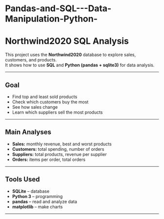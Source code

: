 # Pandas-and-SQL---Data-Manipulation-Python-
#  Northwind2020 SQL Analysis

This project uses the **Northwind2020** database to explore sales, customers, and products.  
It shows how to use **SQL** and **Python (pandas + sqlite3)** for  data analysis.

---

##  Goal
- Find top and least sold products  
- Check which customers buy the most  
- See how sales change 
- Learn which suppliers sell the most products  

---

## Main Analyses
- **Sales:** monthly revenue, best and worst products  
- **Customers:** total spending, number of orders  
- **Suppliers:** total products, revenue per supplier  
- **Orders:** items per order, total orders   

---

## Tools Used
- **SQLite** – database  
- **Python 3** – programming  
- **pandas** – read and analyze data  
- **matplotlib** – make charts  

---


